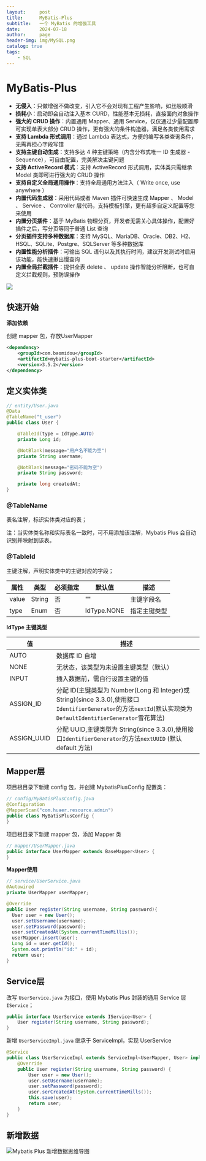 ```yaml
---
layout:     post
title:      MyBatis-Plus
subtitle:   一个 MyBatis 的增强工具
date:       2024-07-18
author:     page
header-img: img/MySQL.png
catalog: true
tags:
    - SQL
---
```


# MyBatis-Plus

- **无侵入**：只做增强不做改变，引入它不会对现有工程产生影响，如丝般顺滑
- **损耗小**：启动即会自动注入基本 CURD，性能基本无损耗，直接面向对象操作
- **强大的 CRUD 操作**：内置通用 Mapper、通用 Service，仅仅通过少量配置即可实现单表大部分 CRUD 操作，更有强大的条件构造器，满足各类使用需求
- **支持 Lambda 形式调用**：通过 Lambda 表达式，方便的编写各类查询条件，无需再担心字段写错
- **支持主键自动生成**：支持多达 4 种主键策略（内含分布式唯一 ID 生成器 - Sequence），可自由配置，完美解决主键问题
- **支持 ActiveRecord 模式**：支持 ActiveRecord 形式调用，实体类只需继承 Model 类即可进行强大的 CRUD 操作
- **支持自定义全局通用操作**：支持全局通用方法注入（ Write once, use anywhere ）
- **内置代码生成器**：采用代码或者 Maven 插件可快速生成 Mapper 、 Model 、 Service 、 Controller 层代码，支持模板引擎，更有超多自定义配置等您来使用
- **内置分页插件**：基于 MyBatis 物理分页，开发者无需关心具体操作，配置好插件之后，写分页等同于普通 List 查询
- **分页插件支持多种数据库**：支持 MySQL、MariaDB、Oracle、DB2、H2、HSQL、SQLite、Postgre、SQLServer 等多种数据库
- **内置性能分析插件**：可输出 SQL 语句以及其执行时间，建议开发测试时启用该功能，能快速揪出慢查询
- **内置全局拦截插件**：提供全表 delete 、 update 操作智能分析阻断，也可自定义拦截规则，预防误操作

![](https://img.quanxiaoha.com/quanxiaoha/167299448922118)

## 快速开始

**添加依赖**

创建 mapper 包，存放UserMapper

```xml
<dependency>
    <groupId>com.baomidou</groupId>
    <artifactId>mybatis-plus-boot-starter</artifactId>
    <version>3.5.2</version>
</dependency>
```

## 定义实体类

```java
// entity/User.java
@Data
@TableName("t_user")
public class User {

    @TableId(type = IdType.AUTO)
    private Long id;

    @NotBlank(message="用户名不能为空")
    private String username;

    @NotBlank(message="密码不能为空")
    private String password;

    private long createdAt;
}
```

### @TableName

表名注解，标识实体类对应的表；

注：当实体类名称和实际表名一致时，可不用添加该注解，Mybatis Plus 会自动识别并映射到该表。

### @TableId

主键注解，声明实体类中的主键对应的字段；

| 属性    | 类型     | 必须指定 | 默认值         | 描述     |
| ----- | ------ | ---- | ----------- | ------ |
| value | String | 否    | ""          | 主键字段名  |
| type  | Enum   | 否    | IdType.NONE | 指定主键类型 |

**IdType 主键类型**

| 值           | 描述                                                                                                                                    |
| ----------- | ------------------------------------------------------------------------------------------------------------------------------------- |
| AUTO        | 数据库 ID 自增                                                                                                                             |
| NONE        | 无状态，该类型为未设置主键类型（默认）                                                                                                                   |
| INPUT       | 插入数据前，需自行设置主键的值                                                                                                                       |
| ASSIGN_ID   | 分配 ID(主键类型为 Number(Long 和 Integer)或 String)(since 3.3.0),使用接口`IdentifierGenerator`的方法`nextId`(默认实现类为`DefaultIdentifierGenerator`雪花算法) |
| ASSIGN_UUID | 分配 UUID,主键类型为 String(since 3.3.0),使用接口`IdentifierGenerator`的方法`nextUUID` (默认 default 方法)                                              |

## Mapper层

项目根目录下新建 config 包，并创建 MybatisPlusConfig 配置类：  

```java
// config/MyBatisPlusConfig.java
@Configuration  
@MapperScan("com.huaer.resource.admin")  
public class MyBatisPlusConfig {
}
```

项目根目录下新建 mapper 包，添加 Mapper 类  

```java
// mapper/UserMapper.java
public interface UserMapper extends BaseMapper<User> {
}
```

**Mapper使用**

```java
// service/UserService.java
@Autowired
private UserMapper userMapper;

@Override
public User register(String username, String password){
  User user = new User();
  user.setUsername(username);
  user.setPassword(password);
  user.setCreatedAt(System.currentTimeMillis());
  userMapper.insert(user);
  Long id = user.getId();
  System.out.println("id:" + id);
  return user;
}
```

## Service层

改写 `UserService.java` 为接口，使用 Mybatis Plus 封装的通用 Service 层 `IService`；

```java
public interface UserService extends IService<User> {
    User register(String username, String password);
}
```

新增 `UserServiceImpl.java` 继承于 ServiceImpl，实现 UserService

```java
@Service
public class UserServiceImpl extends ServiceImpl<UserMapper, User> implements UserService {
    @Override
    public User register(String username, String password) {
        User user = new User();
        user.setUsername(username);
        user.setPassword(password);
        user.serCreatedAt(System.currentTimeMills());
        this.save(user);
        return user;
    }
}
```

## 新增数据

![Mybatis Plus 新增数据思维导图](https://img.quanxiaoha.com/quanxiaoha/167213988351654)
